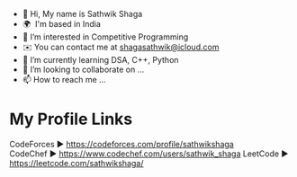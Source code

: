 - 👋 Hi, My name is Sathwik Shaga
- 🌍  I'm based in India
- 👀 I’m interested in Competitive Programming
- ✉️ You can contact me at [shagasathwik@icloud.com](mailto:shagasathwik@icloud.com)
- 🌱 I’m currently learning DSA, C++, Python
- 💞️ I’m looking to collaborate on ...
- 📫 How to reach me ...
# My Profile Links      
CodeForces ► https://codeforces.com/profile/sathwikshaga   
CodeChef ► https://www.codechef.com/users/sathwik_shaga
LeetCode ► https://leetcode.com/sathwikshaga/

<!---
Sathwikshaga/Sathwikshaga is a ✨ special ✨ repository because its `README.md` (this file) appears on your GitHub profile.
You can click the Preview link to take a look at your changes.
---
